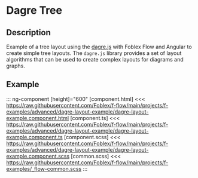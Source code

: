 ﻿# Dagre Tree

## Description

Example of a tree layout using the [dagre.js](https://github.com/dagrejs/dagre) with Foblex Flow and Angular to create simple tree layouts. The `dagre.js` library provides a set of layout algorithms that can be used to create complex layouts for diagrams and graphs.

## Example

::: ng-component <dagre-layout-example></dagre-layout-example> [height]="600"
[component.html] <<< https://raw.githubusercontent.com/Foblex/f-flow/main/projects/f-examples/advanced/dagre-layout-example/dagre-layout-example.component.html
[component.ts] <<< https://raw.githubusercontent.com/Foblex/f-flow/main/projects/f-examples/advanced/dagre-layout-example/dagre-layout-example.component.ts
[component.scss] <<< https://raw.githubusercontent.com/Foblex/f-flow/main/projects/f-examples/advanced/dagre-layout-example/dagre-layout-example.component.scss
[common.scss] <<< https://raw.githubusercontent.com/Foblex/f-flow/main/projects/f-examples/_flow-common.scss
:::

